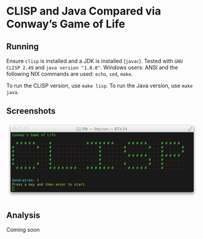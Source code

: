# CLISP and Java Compared via Conway’s Game of Life

## Running
Ensure `clisp` is installed and a JDK is installed (`javac`).
Tested with `GNU CLISP 2.49` and `java version "1.8.0"`.
Windows users: ANSI and the following NIX commands are used: `echo`, `sed`, `make`.

To run the CLISP version, use `make lisp`.
To run the Java version, use `make java`.

## Screenshots
![Screenshot](res/3-23-14-example.png "`make lisp`")

## Analysis
Coming soon
